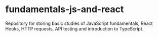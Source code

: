 # fundamentals-js-and-react
Repository for storing basic studies of JavaScript fundamentals, React Hooks, HTTP requests, API testing and introduction to TypeScript.
